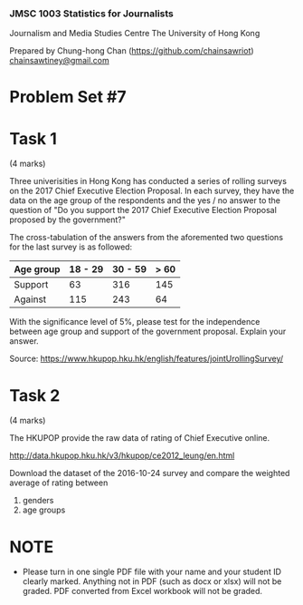 ### JMSC 1003 Statistics for Journalists
Journalism and Media Studies Centre
The University of Hong Kong

Prepared by Chung-hong Chan (https://github.com/chainsawriot)  chainsawtiney@gmail.com

# Problem Set #7

# Task 1

(4 marks)

Three univerisities in Hong Kong has conducted a series of rolling surveys on the 2017 Chief Executive Election Proposal. In each survey, they have the data on the age group of the respondents and the yes / no answer to the question of "Do you support the 2017 Chief Executive Election Proposal proposed by the government?"

The cross-tabulation of the answers from the aforemented two questions for the last survey is as followed:

| Age group | 18 - 29 | 30 - 59 | > 60 |
| --------- | ------- | ------- | ---- |
| Support   | 63      | 316     | 145  |
| Against   | 115     | 243     | 64   |

With the significance level of 5%, please test for the independence between age group and support of the government proposal. Explain your answer.

Source: https://www.hkupop.hku.hk/english/features/jointUrollingSurvey/

# Task 2

(4 marks)

The HKUPOP provide the raw data of rating of Chief Executive online.

http://data.hkupop.hku.hk/v3/hkupop/ce2012_leung/en.html

Download the dataset of the 2016-10-24 survey and compare the weighted average of rating between

1. genders
2. age groups

# NOTE

* Please turn in one single PDF file with your name and your student ID clearly marked. Anything not in PDF (such as docx or xlsx) will not be graded. PDF converted from Excel workbook will not be graded.
